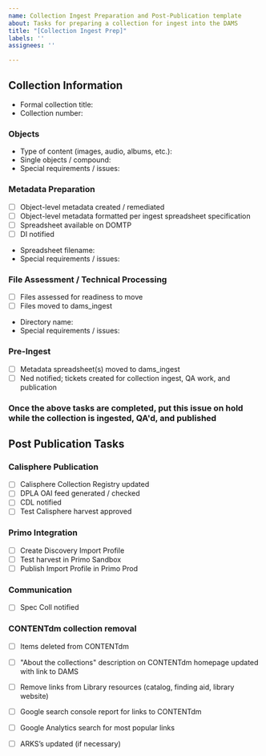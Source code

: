 ```yaml
---
name: Collection Ingest Preparation and Post-Publication template
about: Tasks for preparing a collection for ingest into the DAMS
title: "[Collection Ingest Prep]"
labels: ''
assignees: ''

---
```


## Collection Information

* Formal collection title:
* Collection number:

### Objects

* Type of content (images, audio, albums, etc.):
* Single objects / compound: 
* Special requirements / issues:

### Metadata Preparation

* [ ] Object-level metadata created / remediated
* [ ] Object-level metadata formatted per ingest spreadsheet specification
* [ ] Spreadsheet available on DOMTP
* [ ] DI notified

* Spreadsheet filename:
* Special requirements / issues:

### File Assessment / Technical Processing 

* [ ] Files assessed for readiness to move
* [ ] Files moved to dams_ingest

* Directory name:
* Special requirements / issues:

### Pre-Ingest

* [ ] Metadata spreadsheet(s) moved to dams_ingest
* [ ] Ned notified; tickets created for collection ingest, QA work, and publication

### Once the above tasks are completed, put this issue on hold while the collection is ingested, QA'd, and published

## Post Publication Tasks
### Calisphere Publication
 
* [ ] Calisphere Collection Registry updated
* [ ] DPLA OAI feed generated / checked
* [ ] CDL notified
* [ ] Test Calisphere harvest approved

### Primo Integration

* [ ] Create Discovery Import Profile
* [ ] Test harvest in Primo Sandbox
* [ ] Publish Import Profile in Primo Prod

### Communication

* [ ] Spec Coll notified

### CONTENTdm collection removal 

* [ ] Items deleted from CONTENTdm
* [ ] "About the collections" description on CONTENTdm homepage updated with link to DAMS
* [ ] Remove links from Library resources (catalog, finding aid, library website)
* [ ] Google search console report for links to CONTENTdm
* [ ] Google Analytics search for most popular links
* [ ] ARKS’s updated (if necessary)

